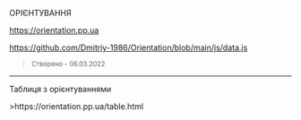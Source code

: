 ОРІЄНТУВАННЯ

https://orientation.pp.ua

https://github.com/Dmitriy-1986/Orientation/blob/main/js/data.js
> <small>Створено - 06.03.2022</small>

---
<p>Таблиця з орієнтуваннями</p>
>https://orientation.pp.ua/table.html
